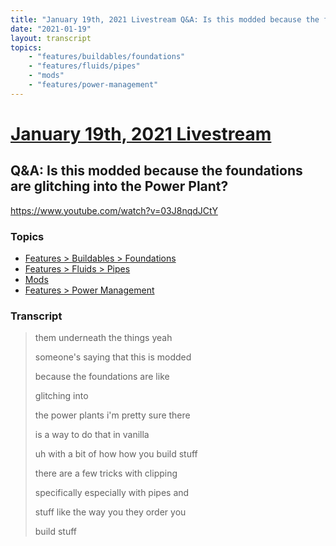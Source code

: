 ```yaml
---
title: "January 19th, 2021 Livestream Q&A: Is this modded because the foundations are glitching into the Power Plant?"
date: "2021-01-19"
layout: transcript
topics:
    - "features/buildables/foundations"
    - "features/fluids/pipes"
    - "mods"
    - "features/power-management"
---
```

# [January 19th, 2021 Livestream](../2021-01-19.md)
## Q&A: Is this modded because the foundations are glitching into the Power Plant?
https://www.youtube.com/watch?v=03J8nqdJCtY

### Topics
* [Features > Buildables > Foundations](../topics/features/buildables/foundations.md)
* [Features > Fluids > Pipes](../topics/features/fluids/pipes.md)
* [Mods](../topics/mods.md)
* [Features > Power Management](../topics/features/power-management.md)

### Transcript

> them underneath the things yeah
> 
> someone's saying that this is modded
> 
> because the foundations are like
> 
> glitching into
> 
> the power plants i'm pretty sure there
> 
> is a way to do that in vanilla
> 
> uh with a bit of how how you build stuff
> 
> there are a few tricks with clipping
> 
> specifically especially with pipes and
> 
> stuff like the way you they order you
> 
> build stuff
> 
